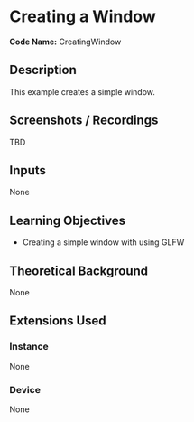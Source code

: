 # Creating a Window

**Code Name:** CreatingWindow

## Description

This example creates a simple window.

## Screenshots / Recordings

TBD

## Inputs

None

## Learning Objectives

- Creating a simple window with using GLFW

## Theoretical Background

None

## Extensions Used

### Instance

None

### Device

None
